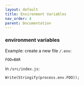 ```yaml
---
layout: default
title: Environment Variables
nav_order: 4
parent: Documentation
---
```


### environment variables
Example:
create a new file `/.env`:
```
FOO=BAR
```
in `/src/index.js`:
```
Write(Stringify(process.env.FOO));
```